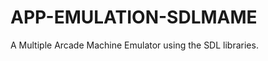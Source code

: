 APP-EMULATION-SDLMAME
=====================

A Multiple Arcade Machine Emulator using the SDL libraries.
